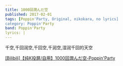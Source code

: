 ```yaml
---
title: 1000回潤んだ空
published: 2017-02-01
tags: [Poppin'Party, Original, nikokara, no lyrics]
category: Poppin'Party
band: Poppin'Party
lyrics: |
---
```

千空,千回润空,千回空,千润空,湿润千回的天空
<summary>
    <a href="https://www.bilibili.com/video/BV1httgekEF9/">
        [Bilibili]【纯K投屏/自用】1000回潤んだ空-Poppin'Party
    </a>
</summary>




